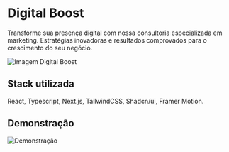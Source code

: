 # Digital Boost

Transforme sua presença digital com nossa consultoria especializada em marketing. Estratégias inovadoras e resultados comprovados para o crescimento do seu negócio.

![Imagem Digital Boost](https://github.com/user-attachments/assets/e1fedaf1-eb73-4082-b914-b22347fb8a2b)

## Stack utilizada

React, Typescript, Next.js, TailwindCSS, Shadcn/ui, Framer Motion.

## Demonstração

![Demonstração](https://github.com/user-attachments/assets/1b35a620-d835-4121-9f67-fccfb520dce3)
